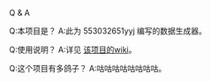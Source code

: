Q & A

Q:本项目是？
A:此为 553032651yyj 编写的数据生成器。

Q:使用说明？
A:详见 [该项目的wiki](https://github.com/553032651yyj/data/wiki)。

Q:这个项目有多鸽子？
A:咕咕咕咕咕咕咕咕。
